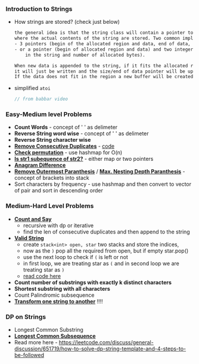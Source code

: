 ### Introduction to Strings
- How strings are stored? (check just below)
    ```txt
    the general idea is that the string class will contain a pointer to a region of memory 
    where the actual contents of the string are stored. Two common implementations are storing 
    - 3 pointers (begin of the allocated region and data, end of data, end of allocated region) 
    - or a pointer (begin of allocated region and data) and two integers (number of characters 
        in the string and number of allocated bytes).
    
    When new data is appended to the string, if it fits the allocated region
    it will just be written and the size/end of data pointer will be updated accordingly.
    If the data does not fit in the region a new buffer will be created and the data copied
    ```
- simplified `atoi`
    ```cpp
    // from babbar video
    ```

### Easy-Medium level Problems
- __Count Words__ - concept of ' ' as delimeter
- __Reverse String word wise__ - concept of ' ' as delimeter
- __Reverse String character wise__
- [__Remove Consecutive Duplicates__](https://www.codingninjas.com/codestudio/guided-paths/basics-of-c/content/118818/offering/1381767) - [code](arrays_cn/remove_dup.cpp)
- [__Check permutation__](https://www.codingninjas.com/codestudio/guided-paths/basics-of-c/content/118818/offering/1381766) - use hashmap for O(n)
- [__Is str1 subequence of str2?__](arrays_cn/is_subsq.cpp) - either map or two pointers 
- [__Anagram Difference__](arrays_cn/anagram_diff.cpp)
- [__Remove Outermost Paranthesis__](https://leetcode.com/problems/remove-outermost-parentheses/) / [__Max. Nesting Depth Paranthesis__](https://leetcode.com/problems/maximum-nesting-depth-of-the-parentheses/) - concept of brackets into stack
- Sort characters by frequency - use hashmap and then convert to vector of pair and sort in descending order


### Medium-Hard Level Problems
- [__Count and Say__](https://leetcode.com/problems/count-and-say/) 
    - recursive with dp or iterative
    - find the len of consecutive duplicates and then append to the string 
- [__Valid String__](https://leetcode.com/problems/valid-parenthesis-string/submissions/)
    - create `stack<int> open, star` two stacks and store the indices, 
    - now as the `)` pop all the required from open, but if empty star.pop()
    - use the next loop to check if `(` is left or not 
    - in first loop, we are treating star as `(` and in second loop we are treating star as `)`
    - [read code here](https://leetcode.com/submissions/detail/672689384/)
- __Count number of substrings with exactly k distinct characters__
- __Shortest substring with all characters__
- Count Palindromic subsequence 
- [__Transform one string to another__](https://www.geeksforgeeks.org/transform-one-string-to-another-using-minimum-number-of-given-operation/) !!!!


### DP on Strings
- Longest Common Substring
- [__Longest Common Subsequence__](https://leetcode.com/problems/longest-common-subsequence/)
- Read more here - https://leetcode.com/discuss/general-discussion/651719/how-to-solve-dp-string-template-and-4-steps-to-be-followed